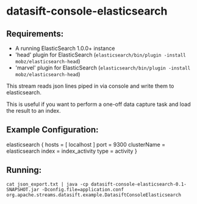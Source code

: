 datasift-console-elasticsearch
==============================

Requirements:
-------------
 - A running ElasticSearch 1.0.0+ instance
 - 'head' plugin for ElasticSearch (`elasticsearch/bin/plugin -install mobz/elasticsearch-head`)
 - 'marvel' plugin for ElasticSearch (`elasticsearch/bin/plugin -install mobz/elasticsearch-head`)

This stream reads json lines piped in via console and write them to elasticsearch.

This is useful if you want to perform a one-off data capture task and load the result to an index.

Example Configuration:
----------------------

elasticsearch {
    hosts = [
        localhost
    ]
    port = 9300
    clusterName = elasticsearch
    index = index_activity
    type = activity
}

Running:
--------

    cat json_export.txt | java -cp datasift-console-elasticsearch-0.1-SNAPSHOT.jar -Dconfig.file=application.conf org.apache.streams.datasift.example.DatasiftConsoleElasticsearch

